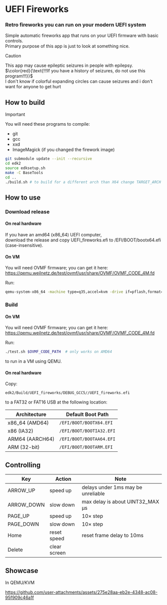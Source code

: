 # UEFI Fireworks
### Retro fireworks you can run on your modern UEFI system
Simple automatic fireworks app that runs on your UEFI firmware with basic controls.  
Primary purpose of this app is just to look at something nice.

> [!CAUTION]
> This app may cause epileptic seizures in people with epilepsy.  
> $\color{red}{\text{!!!If you have a history of seizures, do not use this program!!!}}$  
> I don't know if colorful expanding circles can cause seizures and i don't want for anyone to get hurt

## How to build

> [!IMPORTANT]  
> You will need these programs to compile:  
> - git  
> - gcc  
> - xxd  
> - ImageMagick (if you changed the firework image)

```bash
git submodule update --init --recursive
cd edk2
source edksetup.sh
make -C BaseTools
cd ..
./build.sh # to build for a different arch than X64 change TARGET_ARCH in build.sh
```

## How to use

### Download release

#### On real hardware

If you have an amd64 (x86_64) UEFI computer,  
download the release and copy UEFI_fireworks.efi to /EFI/BOOT/bootx64.efi (case-insensitive).

#### On VM

You will need OVMF firmware; you can get it here: https://qemu.weilnetz.de/test/ovmf/usr/share/OVMF/OVMF_CODE_4M.fd

Run:
```bash
qemu-system-x86_64 -machine type=q35,accel=kvm -drive if=pflash,format=raw,readonly=on,file="$OVMF_CODE_PATH" -hda fat:rw:build -boot order=c -smp 4 -s -serial mon:stdio
```

### Build

#### On VM

You will need OVMF firmware; you can get it here: https://qemu.weilnetz.de/test/ovmf/usr/share/OVMF/OVMF_CODE_4M.fd

Run:
```bash
./test.sh $OVMF_CODE_PATH  # only works on AMD64
```
to run in a VM using QEMU.

#### On real hardware

Copy:
```
edk2/Build/UEFI_fireworks/DEBUG_GCC5//UEFI_fireworks.efi
```
to a FAT32 or FAT16 USB at the following location:

| Architecture    | Default Boot Path        |
| --------------- | ------------------------ |
| x86_64 (AMD64)  | `/EFI/BOOT/BOOTX64.EFI`  |
| x86 (IA32)      | `/EFI/BOOT/BOOTIA32.EFI` |
| ARM64 (AARCH64) | `/EFI/BOOT/BOOTAA64.EFI` |
| ARM (32-bit)    | `/EFI/BOOT/BOOTARM.EFI`  |

## Controlling

| Key        | Action       | Note                               |
| ---------- | ------------ | ---------------------------------- |
| ARROW_UP   | speed up     | delays under 1ms may be unreliable |
| ARROW_DOWN | slow down    | max delay is about UINT32_MAX μs   |
| PAGE_UP    | speed up     | 10× step                           |
| PAGE_DOWN  | slow down    | 10× step                           |
| Home       | reset speed  | reset frame delay to 10ms          |
| Delete     | clear screen |                                    |

## Showcase
In QEMU/KVM

https://github.com/user-attachments/assets/275e28aa-eb2e-4348-ac08-95f909c46a1f
